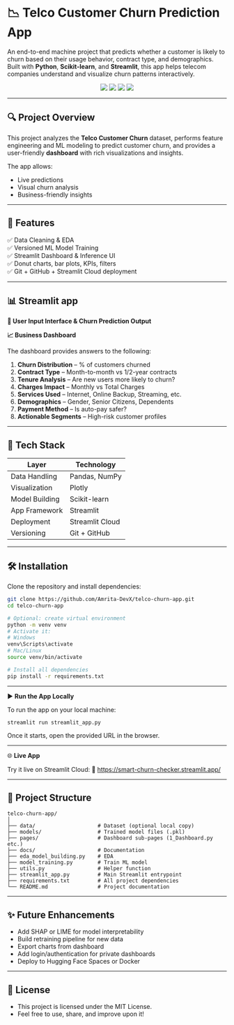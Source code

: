 # 📉 Telco Customer Churn Prediction App

An end-to-end machine project that predicts whether a customer is likely to churn based on their usage behavior, contract type, and demographics. Built with **Python**, **Scikit-learn**, and **Streamlit**, this app helps telecom companies understand and visualize churn patterns interactively.

<p align="center">
  <img src="https://img.shields.io/badge/Python-3.10%2B-blue?logo=python&logoColor=white" />
  <img src="https://img.shields.io/badge/Streamlit-Cloud-red?logo=streamlit" />
  <img src="https://img.shields.io/badge/Scikit--Learn-ML%20Model-orange?logo=scikit-learn" />
  <img src="https://img.shields.io/badge/Status-Deployed-brightgreen" />
</p>

---

## 🔍 Project Overview

This project analyzes the **Telco Customer Churn** dataset, performs feature engineering and ML modeling to predict customer churn, and provides a user-friendly **dashboard** with rich visualizations and insights.

The app allows:
- Live predictions
- Visual churn analysis
- Business-friendly insights

---

## 🚀 Features

✅ Data Cleaning & EDA  
✅ Versioned ML Model Training  
✅ Streamlit Dashboard & Inference UI  
✅ Donut charts, bar plots, KPIs, filters  
✅ Git + GitHub + Streamlit Cloud deployment  

---

## 📊 Streamlit app

**🧾  User Input Interface &  Churn Prediction Output**

**📈  Business Dashboard**

The dashboard provides answers to the following:

1. **Churn Distribution** – % of customers churned  
2. **Contract Type** – Month-to-month vs 1/2-year contracts  
3. **Tenure Analysis** – Are new users more likely to churn?  
4. **Charges Impact** – Monthly vs Total Charges  
5. **Services Used** – Internet, Online Backup, Streaming, etc.  
6. **Demographics** – Gender, Senior Citizens, Dependents  
7. **Payment Method** – Is auto-pay safer?  
8. **Actionable Segments** – High-risk customer profiles

---

## 🧠 Tech Stack

| Layer          | Technology         |
|----------------|--------------------|
| Data Handling  | Pandas, NumPy      |
| Visualization  | Plotly             |
| Model Building | Scikit-learn       |
| App Framework  | Streamlit          |
| Deployment     | Streamlit Cloud    |
| Versioning     | Git + GitHub       |

---

## 🛠️ Installation

Clone the repository and install dependencies:

```bash
git clone https://github.com/Amrita-DevX/telco-churn-app.git
cd telco-churn-app

# Optional: create virtual environment
python -m venv venv
# Activate it:
# Windows
venv\Scripts\activate
# Mac/Linux
source venv/bin/activate

# Install all dependencies
pip install -r requirements.txt

```
---

▶️ **Run the App Locally**

To run the app on your local machine:
```
streamlit run streamlit_app.py
```
Once it starts, open the provided URL in the browser.

---


🌐 **Live App**

Try it live on Streamlit Cloud:
🔗 https://smart-churn-checker.streamlit.app/

---

## 📁 Project Structure

```
telco-churn-app/
│
├── data/                    # Dataset (optional local copy)
├── models/                  # Trained model files (.pkl)
├── pages/                   # Dashboard sub-pages (1_Dashboard.py etc.)
├── docs/                    # Documentation
├── eda_model_building.py    # EDA
├── model_training.py        # Train ML model
├── utils.py                 # Helper function
├── streamlit_app.py         # Main Streamlit entrypoint
├── requirements.txt         # All project dependencies
└── README.md                # Project documentation

```
---

## ✨ Future Enhancements
 
- Add SHAP or LIME for model interpretability
- Build retraining pipeline for new data
- Export charts from dashboard
- Add login/authentication for private dashboards
- Deploy to Hugging Face Spaces or Docker

---

## 📜 License

- This project is licensed under the MIT License.
- Feel free to use, share, and improve upon it!




